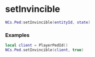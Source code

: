 # setInvincible

```lua
NCs.Ped:setInvincible(entityId, state)
```

### Examples
```lua
local client = PlayerPedId()
NCs.Ped.setInvincible(client, true)
```